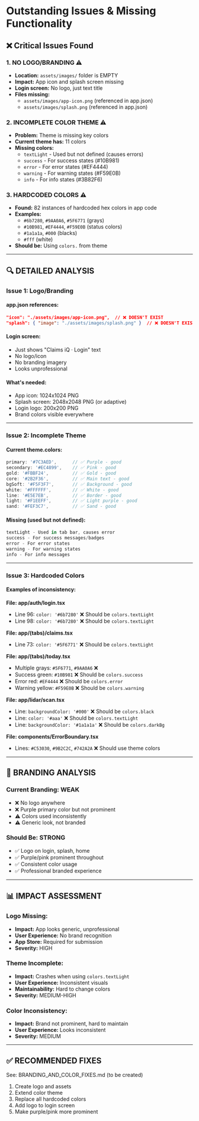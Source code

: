 # Outstanding Issues & Missing Functionality

## ❌ Critical Issues Found

### 1. **NO LOGO/BRANDING** ⚠️
- **Location:** `assets/images/` folder is EMPTY
- **Impact:** App icon and splash screen missing
- **Login screen:** No logo, just text title
- **Files missing:**
  - `assets/images/app-icon.png` (referenced in app.json)
  - `assets/images/splash.png` (referenced in app.json)

### 2. **INCOMPLETE COLOR THEME** ⚠️
- **Problem:** Theme is missing key colors
- **Current theme has:** 11 colors
- **Missing colors:**
  - `textLight` - Used but not defined (causes errors)
  - `success` - For success states (#10B981)
  - `error` - For error states (#EF4444)
  - `warning` - For warning states (#F59E0B)
  - `info` - For info states (#3B82F6)

### 3. **HARDCODED COLORS** ⚠️
- **Found:** 82 instances of hardcoded hex colors in app code
- **Examples:**
  - `#6b7280`, `#9AA0A6`, `#5F6771` (grays)
  - `#10B981`, `#EF4444`, `#F59E0B` (status colors)
  - `#1a1a1a`, `#000` (blacks)
  - `#fff` (white)
- **Should be:** Using `colors.` from theme

---

## 🔍 DETAILED ANALYSIS

### Issue 1: Logo/Branding

#### app.json references:
```json
"icon": "./assets/images/app-icon.png",  // ❌ DOESN'T EXIST
"splash": { "image": "./assets/images/splash.png" }  // ❌ DOESN'T EXIST
```

#### Login screen:
- Just shows "Claims iQ · Login" text
- No logo/icon
- No branding imagery
- Looks unprofessional

#### What's needed:
- App icon: 1024x1024 PNG
- Splash screen: 2048x2048 PNG (or adaptive)
- Login logo: 200x200 PNG
- Brand colors visible everywhere

---

### Issue 2: Incomplete Theme

#### Current theme.colors:
```typescript
primary: '#7C3AED',      // ✅ Purple - good
secondary: '#EC4899',    // ✅ Pink - good
gold: '#FBBF24',         // ✅ Gold - good
core: '#2B2F36',         // ✅ Main text - good
bgSoft: '#F5F3F7',       // ✅ Background - good
white: '#FFFFFF',        // ✅ White - good
line: '#E5E7EB',         // ✅ Border - good
light: '#F1EEFF',        // ✅ Light purple - good
sand: '#FEF3C7',         // ✅ Sand - good
```

#### Missing (used but not defined):
```typescript
textLight - Used in tab bar, causes error
success - For success messages/badges
error - For error states
warning - For warning states
info - For info messages
```

---

### Issue 3: Hardcoded Colors

#### Examples of inconsistency:

**File: app/auth/login.tsx**
- Line 96: `color: '#6b7280'` ❌ Should be `colors.textLight`
- Line 98: `color: '#6b7280'` ❌ Should be `colors.textLight`

**File: app/(tabs)/claims.tsx**
- Line 73: `color: '#5F6771'` ❌ Should be `colors.textLight`

**File: app/(tabs)/today.tsx**
- Multiple grays: `#5F6771`, `#9AA0A6` ❌
- Success green: `#10B981` ❌ Should be `colors.success`
- Error red: `#EF4444` ❌ Should be `colors.error`
- Warning yellow: `#F59E0B` ❌ Should be `colors.warning`

**File: app/lidar/scan.tsx**
- Line: `backgroundColor: '#000'` ❌ Should be `colors.black`
- Line: `color: '#aaa'` ❌ Should be `colors.textLight`
- Line: `backgroundColor: '#1a1a1a'` ❌ Should be `colors.darkBg`

**File: components/ErrorBoundary.tsx**
- Lines: `#C53030`, `#9B2C2C`, `#742A2A` ❌ Should use theme colors

---

## 🎨 BRANDING ANALYSIS

### Current Branding: WEAK
- ❌ No logo anywhere
- ❌ Purple primary color but not prominent
- ⚠️ Colors used inconsistently
- ⚠️ Generic look, not branded

### Should Be: STRONG
- ✅ Logo on login, splash, home
- ✅ Purple/pink prominent throughout
- ✅ Consistent color usage
- ✅ Professional branded experience

---

## 📊 IMPACT ASSESSMENT

### Logo Missing:
- **Impact:** App looks generic, unprofessional
- **User Experience:** No brand recognition
- **App Store:** Required for submission
- **Severity:** HIGH

### Theme Incomplete:
- **Impact:** Crashes when using `colors.textLight`
- **User Experience:** Inconsistent visuals
- **Maintainability:** Hard to change colors
- **Severity:** MEDIUM-HIGH

### Color Inconsistency:
- **Impact:** Brand not prominent, hard to maintain
- **User Experience:** Looks inconsistent
- **Severity:** MEDIUM

---

## ✅ RECOMMENDED FIXES

See: BRANDING_AND_COLOR_FIXES.md (to be created)

1. Create logo and assets
2. Extend color theme
3. Replace all hardcoded colors
4. Add logo to login screen
5. Make purple/pink more prominent

